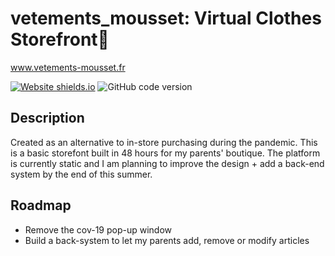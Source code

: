# vetements_mousset: Virtual Clothes Storefront👗 
www.vetements-mousset.fr


[![Website shields.io](https://img.shields.io/website-up-down-green-red/http/shields.io.svg)](http://vetements-mousset.fr/)
<img alt="GitHub code version" src="https://img.shields.io/badge/version-1.0-pink">

## Description
Created as an alternative to in-store purchasing during the pandemic. This is a basic storefont built in 48 hours for my parents' boutique. The platform is currently static and I am planning to improve the design + add a back-end system by the end of this summer.

## Roadmap
- Remove the cov-19 pop-up window 
- Build a back-system to let my parents add, remove or modify articles
